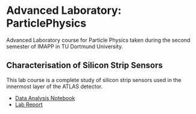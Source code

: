 # Advanced Laboratory: ParticlePhysics
Advanced Laboratory course for Particle Physics taken during the second semester of IMAPP in TU Dortmund University.

## Characterisation of Silicon Strip Sensors
This lab course is a complete study of silicon strip sensors used in the innermost layer of the ATLAS detector. 

- [Data Analysis Notebook](Characterisation-of-Silicon-Strip-Sensors/Notebook/SiliconSensorCodeAnalysis.ipynb)
- [Lab Report](Characterisation-of-Silicon-Strip-Sensors/Lab_Report/Charaterization_of_silicon_strip_sensors.pdf)

